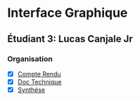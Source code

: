 # Interface Graphique

## Étudiant 3: Lucas Canjale Jr

### Organisation
- [x] [Compte Rendu](cr-code.md)
- [x] [Doc Technique](doc-technique.md)
- [x] [Synthése](CR/syntese.md)
